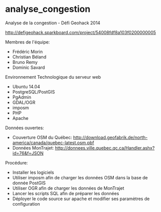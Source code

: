 analyse_congestion
==================

Analyse de la congestion - Défi Geohack 2014

http://defigeohack.sparkboard.com/project/54008fdf8a103f0200000005

Membres de l'équipe:
 - Frédéric Morin
 - Christian Béland
 - Bruno Remy
 - Dominic Savard

Environnement Technologique du serveur web
 - Ubuntu 14.04
 - PostgreSQL/PostGIS
 - PgAdmin
 - GDAL/OGR
 - imposm
 - PHP
 - Apache
 
Données ouvertes:
 - Couverture OSM du Québec: http://download.geofabrik.de/north-america/canada/quebec-latest.osm.pbf
 - Données MonTrajet: http://donnees.ville.quebec.qc.ca/Handler.ashx?id=76&f=JSON
  
Procédure:
 - Installer les logiciels
 - Utiliser imposm afin de charger les données OSM dans la base de donnée PostGIS
 - Utiliser OGR afin de charger les données de MonTrajet
 - Lancer les scripts SQL afin de préparer les données
 - Déployer le code source sur apache et modifier ses paramètres de configuration
 

